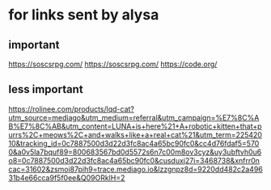 # for links sent by alysa
## important
https://soscsrpg.com/
https://soscsrpg.com/
https://code.org/

## less important
https://rolinee.com/products/lqd-cat?utm_source=mediago&utm_medium=referral&utm_campaign=%E7%8C%AB%E7%8C%AB&utm_content=LUNA+is+here%21+A+robotic+kitten+that+purrs%2C+meows%2C+and+walks+like+a+real+cat%21&utm_term=22542010&tracking_id=0c7887500d3d22d3fc8ac4a65bc90fc0&cc4d76fdaf5=5700&a0v5la7bquf89=800683567bd0d5572s6n7c00m8ov3cyz&uy3ubftvh0u6o8=0c7887500d3d22d3fc8ac4a65bc90fc0&cusduxj27i=3468738&xnfrr0ncac=31602&zsmoi87pih9=trace.mediago.io&lzzgnpz8d=9220dd482c2a49631b4e66cca9f5f0ee&Q09ORklH=2
